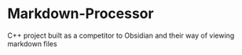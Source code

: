 # Markdown-Processor
C++ project built as a competitor to Obsidian and their way of viewing markdown files
